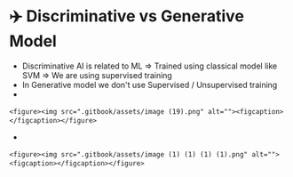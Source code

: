 # ✈️ Discriminative vs Generative Model



* Discriminative AI is related to ML ⇒ Trained using classical model like SVM ⇒ We are using supervised training
* In Generative model we don't use Supervised / Unsupervised training
*

    <figure><img src=".gitbook/assets/image (19).png" alt=""><figcaption></figcaption></figure>
*

    <figure><img src=".gitbook/assets/image (1) (1) (1) (1).png" alt=""><figcaption></figcaption></figure>
